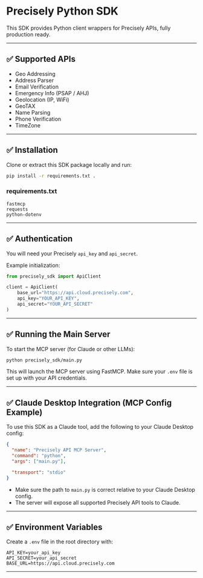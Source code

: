 # Precisely Python SDK

This SDK provides Python client wrappers for Precisely APIs, fully production ready.

---

## ✅ Supported APIs

- Geo Addressing
- Address Parser
- Email Verification
- Emergency Info (PSAP / AHJ)
- Geolocation (IP, WiFi)
- GeoTAX
- Name Parsing
- Phone Verification
- TimeZone

---

## ✅ Installation

Clone or extract this SDK package locally and run:

```bash
pip install -r requirements.txt .
```

### requirements.txt
```
fastmcp
requests
python-dotenv
```

---

## ✅ Authentication

You will need your Precisely `api_key` and `api_secret`.

Example initialization:

```python
from precisely_sdk import ApiClient

client = ApiClient(
    base_url="https://api.cloud.precisely.com",
    api_key="YOUR_API_KEY",
    api_secret="YOUR_API_SECRET"
)
```

---

## ✅ Running the Main Server

To start the MCP server (for Claude or other LLMs):

```bash
python precisely_sdk/main.py
```

This will launch the MCP server using FastMCP. Make sure your `.env` file is set up with your API credentials.

---

## ✅ Claude Desktop Integration (MCP Config Example)

To use this SDK as a Claude tool, add the following to your Claude Desktop config:

```json
{
  "name": "Precisely API MCP Server",
  "command": "python",
  "args": ["main.py"],

  "transport": "stdio"
}
```

- Make sure the path to `main.py` is correct relative to your Claude Desktop config.
- The server will expose all supported Precisely API tools to Claude.

---

## ✅ Environment Variables

Create a `.env` file in the root directory with:

```
API_KEY=your_api_key
API_SECRET=your_api_secret
BASE_URL=https://api.cloud.precisely.com
```

---

